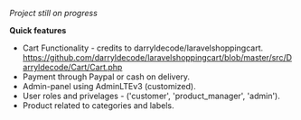 *Project still on progress*

**Quick features**
- Cart Functionality - credits to darryldecode/laravelshoppingcart.
https://github.com/darryldecode/laravelshoppingcart/blob/master/src/Darryldecode/Cart/Cart.php
- Payment through Paypal or cash on delivery.
- Admin-panel using AdminLTEv3 (customized).
- User roles and privelages - ('customer', 'product_manager', 'admin').&nbsp; 
- Product related to categories and labels.&nbsp; 
